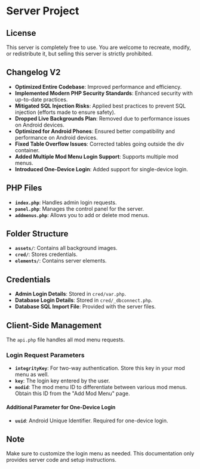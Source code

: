 # Server Project

## License

This server is completely free to use. You are welcome to recreate, modify, or redistribute it, but selling this server is strictly prohibited.

## Changelog V2

- **Optimized Entire Codebase**: Improved performance and efficiency.
- **Implemented Modern PHP Security Standards**: Enhanced security with up-to-date practices.
- **Mitigated SQL Injection Risks**: Applied best practices to prevent SQL injection (efforts made to ensure safety).
- **Dropped Live Backgrounds Plan**: Removed due to performance issues on Android devices.
- **Optimized for Android Phones**: Ensured better compatibility and performance on Android devices.
- **Fixed Table Overflow Issues**: Corrected tables going outside the div container.
- **Added Multiple Mod Menu Login Support**: Supports multiple mod menus.
- **Introduced One-Device Login**: Added support for single-device login.

## PHP Files

- **`index.php`**: Handles admin login requests.
- **`panel.php`**: Manages the control panel for the server.
- **`addmenus.php`**: Allows you to add or delete mod menus.

## Folder Structure

- **`assets/`**: Contains all background images.
- **`cred/`**: Stores credentials.
- **`elements/`**: Contains server elements.

## Credentials

- **Admin Login Details**: Stored in `cred/var.php`.
- **Database Login Details**: Stored in `cred/_dbconnect.php`.
- **Database SQL Import File**: Provided with the server files.

## Client-Side Management

The `api.php` file handles all mod menu requests.

### Login Request Parameters

- **`integrityKey`**: For two-way authentication. Store this key in your mod menu as well.
- **`key`**: The login key entered by the user.
- **`modid`**: The mod menu ID to differentiate between various mod menus. Obtain this ID from the "Add Mod Menu" page.

#### Additional Parameter for One-Device Login

- **`uuid`**: Android Unique Identifier. Required for one-device login.

## Note

Make sure to customize the login menu as needed. This documentation only provides server code and setup instructions.

